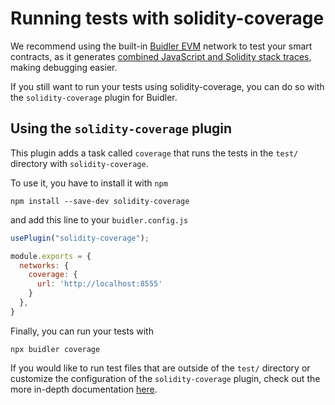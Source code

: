 # Running tests with solidity-coverage

We recommend using the built-in [Buidler EVM](../buidler-evm/README.md) network to test your
smart contracts, as it generates [combined JavaScript and Solidity stack traces](../buidler-evm/README.md#solidity-stack-traces),
making debugging easier.

If you still want to run your tests using solidity-coverage, you can do so with the `solidity-coverage` plugin for Buidler.

## Using the `solidity-coverage` plugin

This plugin adds a task called `coverage` that runs the tests in the `test/` directory with `solidity-coverage`.

To use it, you have to install it with `npm`

```
npm install --save-dev solidity-coverage
```

and add this line to your `buidler.config.js`

```js
usePlugin("solidity-coverage");

module.exports = {
  networks: {
    coverage: {
      url: 'http://localhost:8555'
    }
  },
}
```

Finally, you can run your tests with
 
```
npx buidler coverage
```

If you would like to run test files that are outside of the `test/` directory or customize the configuration of the `solidity-coverage` plugin, check out the more in-depth documentation [here](https://buidler.dev/plugins/solidity-coverage.html).
